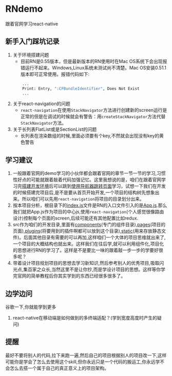 # RNdemo
跟着官网学习react-native

## 新手入门踩坑记录

1. 关于环境搭建问题
    - 目前RN是0.55版本，但是最新版本的RN使用时在Mac OS系统下会出现报错运行不起来。Windows,Linux系统未测试尚不清楚。Mac OS安装0.51.1版本即可正常使用。报错代码如下:<br>
    ```bash
        ...
        Print: Entry, ":CFBundleIdentifier", Does Not Exist
        ...
    ```    
2. 关于react-navigation的问题
    - `react-navigation`在使用`StackNavigator`方法进行创建新的screen运行是正常的但是在调试的时候就会有警告：用`createStackNavigator`方法代替`StackNavigator`方法。
3. 关于长列表FlatList或是SectionList的问题
    - 长列表在渲染数组的时候,里面必须要有个key,不然就会出现没有key的黄色警告

## 学习建议

1. 一般跟着官网的demo学习的小伙伴都会跟着官网的章节一节一节的学习,习惯性好点的可能就跟着敲着代码加强记忆。这里我想说的是，咱们在跟着官网学习完[搭建开发环境](https://reactnative.cn/docs/0.51/getting-started.html#content)后可以跳到[使用导航器跳转页面](https://reactnative.cn/docs/0.51/navigation.html#content)学习，试想一下我们在开发的时候搭建完项目后,是不是要从首页开始开发,一个项目的结构树先想象出来。所以咱们可以先用`react-navigation`将项目的目录划分出来。
2. 按本项目分析，根目录下的[index.js](https://github.com/se7en-1992/RNdemo/blob/master/index.js)文件是RN的入口文件引入的是[App.js](https://github.com/se7en-1992/RNdemo/blob/master/App.js).那么我们就把App.js作为项目的中心js,使用`react-navigation`(个人感觉很像路由设计)控制每个页面的screen,后续可能还有其他配置比如redux. 
3. src作为咱们的开发目录,里面有[components](https://github.com/se7en-1992/RNdemo/tree/master/src/components)(专门的组件目录),[pages](https://github.com/se7en-1992/RNdemo/tree/master/src/pages)(项目的页面),[plugins](https://github.com/se7en-1992/RNdemo/tree/master/src/plugins)(将要用到的插件啊都可以放到这个目录),[static](https://github.com/se7en-1992/RNdemo/tree/master/src/static)(用来存放静态文件)。后面其他目录有需要的可以再加,这样咱们一个大体的项目思维就出来了,一个项目的大概结构也就出来。这样我们在往后学,就可以利用组件化,项目化的思想进行RN的学习了。这样是不是要比一味的跟着敲一步一步的学要好很多呢？
4. 带着设计项目规划项目的思想去学习新知识,然后参考别人的优秀项目,吸取闪光点,集百家之众长,当然这里不是让你抄,而是学设计项目的思想。这样等你学完官网的简单教程后你其实学到的东西已经很多很多了。

## 边学边问

谷歌一下,你就能学到更多 
1. react-native在移动端是如何做到的多终端适配？(学到宽度高度时产生的疑问)   

## 提醒

最好不要将别人的代码,拉下来跑一遍,然后自己的项目根据别人的项目改一下,这样可能你是学会了怎么去使用这个skill,但你永远只是一个代码的搬运工,你永远学不会怎么去搭一个属于自己的真正意义上的项目架构。
